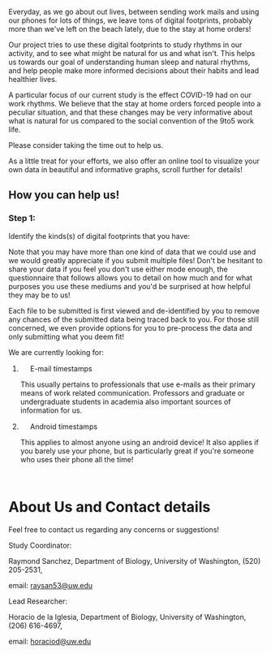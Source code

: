 Everyday, as we go about out lives, between sending work mails and using our phones for lots of things, we leave tons of digital footprints, probably more than we've left on the beach lately, due to the stay at home orders!

Our project tries to use these digital footprints to study rhythms in our activity, and to see what might be natural for us and what isn't. This helps us towards our goal of understanding human sleep and natural rhythms, and help people make more informed decisions about their habits and lead healthier lives.

A particular focus of our current study is the effect COVID-19 had on our work rhythms. We believe that the stay at home orders forced people into a peculiar situation, and that these changes may be very informative about what is natural for us compared to the social convention of the 9to5 work life.

Please consider taking the time out to help us. 

As a little treat for your efforts, we also offer an online tool to visualize your own data in beautiful and informative graphs, scroll further for details!


## How you can help us!

### Step 1:

Identify the kinds(s) of digital footprints that you have: 

Note that you may have more than one kind of data that we could use and we would greatly appreciate if you submit multiple files! Don't be hesitant to share your data if you feel you don't use either mode enough, the questionnaire that follows allows you to detail on how much and for what purposes you use these mediums and you'd be surprised at how helpful they may be to us!

Each file to be submitted is first viewed and de-identified by you to remove any chances of the submitted data being traced back to you. For those still concerned, we even provide options for you to pre-process the data and only submitting what you deem fit!

We are currently looking for:

1. <img src="https://upload.wikimedia.org/wikipedia/commons/7/7e/Gmail_icon_%282020%29.svg" height="15" width="15"> E-mail timestamps

   This usually pertains to professionals that use e-mails as their primary means of work related communication. Professors and graduate or undergraduate   students in academia also important sources of information for us.



2. <img src="https://icons-for-free.com/iconfiles/png/512/Android-1320568265274623818.png" height="15" width="15"> Android timestamps

    This applies to almost anyone using an android device! It also applies if you barely use your phone, but is particularly great if you're someone who uses their phone all the time! 


<img src="https://www.google.com/images/about/forms-icon.svg" height="15" width="15">

# About Us and Contact details

Feel free to contact us regarding any concerns or suggestions!

Study Coordinator: 

Raymond Sanchez, Department of Biology, University of Washington, (520) 205-2531, 

email: <a href="mailto:raysan53@uw.edu">raysan53@uw.edu</a>

Lead Researcher: 

Horacio de la Iglesia, Department of Biology, University of Washington, (206) 616-4697, 

email: <a href="mailto:horaciod@uw.edu">horaciod@uw.edu</a>

